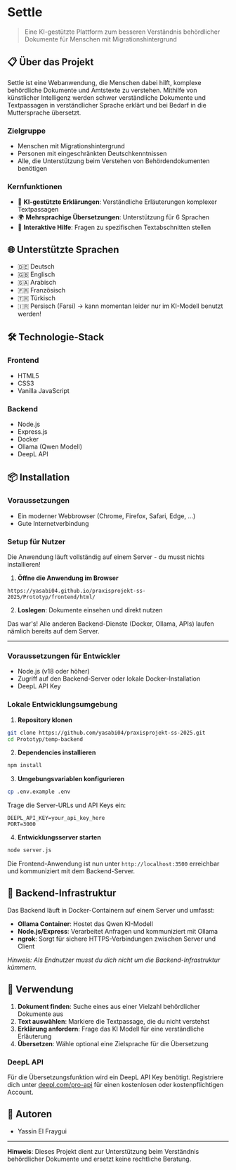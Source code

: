 # Settle

> Eine KI-gestützte Plattform zum besseren Verständnis behördlicher Dokumente für Menschen mit Migrationshintergrund

## 📋 Über das Projekt

Settle ist eine Webanwendung, die Menschen dabei hilft, komplexe behördliche Dokumente und Amtstexte zu verstehen. Mithilfe von künstlicher Intelligenz werden schwer verständliche Dokumente und Textpassagen in verständlicher Sprache erklärt und bei Bedarf in die Muttersprache übersetzt.

### Zielgruppe

- Menschen mit Migrationshintergrund
- Personen mit eingeschränkten Deutschkenntnissen
- Alle, die Unterstützung beim Verstehen von Behördendokumenten benötigen

### Kernfunktionen

- 🤖 **KI-gestützte Erklärungen**: Verständliche Erläuterungen komplexer Textpassagen
- 🌍 **Mehrsprachige Übersetzungen**: Unterstützung für 6 Sprachen
- 💬 **Interaktive Hilfe**: Fragen zu spezifischen Textabschnitten stellen

## 🌐 Unterstützte Sprachen

- 🇩🇪 Deutsch
- 🇬🇧 Englisch
- 🇸🇦 Arabisch
- 🇫🇷 Französisch
- 🇹🇷 Türkisch
- 🇮🇷 Persisch (Farsi) -> kann momentan leider nur im KI-Modell benutzt werden!

## 🛠️ Technologie-Stack

### Frontend
- HTML5
- CSS3
- Vanilla JavaScript

### Backend
- Node.js
- Express.js
- Docker
- Ollama (Qwen Modell)
- DeepL API

## 📦 Installation

### Voraussetzungen

- Ein moderner Webbrowser (Chrome, Firefox, Safari, Edge, ...)
- Gute Internetverbindung

### Setup für Nutzer

Die Anwendung läuft vollständig auf einem Server - du musst nichts installieren!

1. **Öffne die Anwendung im Browser**
```
https://yasabi04.github.io/praxisprojekt-ss-2025/Prototyp/frontend/html/
```

2. **Loslegen**: Dokumente einsehen und direkt nutzen

Das war's! Alle anderen Backend-Dienste (Docker, Ollama, APIs) laufen nämlich bereits auf dem Server.

---


### Voraussetzungen für Entwickler

- Node.js (v18 oder höher)
- Zugriff auf den Backend-Server oder lokale Docker-Installation
- DeepL API Key

### Lokale Entwicklungsumgebung

1. **Repository klonen**
```bash
git clone https://github.com/yasabi04/praxisprojekt-ss-2025.git
cd Prototyp/temp-backend
```

2. **Dependencies installieren**
```bash
npm install
```

3. **Umgebungsvariablen konfigurieren**
```bash
cp .env.example .env
```

Trage die Server-URLs und API Keys ein:
```
DEEPL_API_KEY=your_api_key_here
PORT=3000
```

4. **Entwicklungsserver starten**
```bash
node server.js
```

Die Frontend-Anwendung ist nun unter `http://localhost:3500` erreichbar und kommuniziert mit dem Backend-Server.

## 🐳 Backend-Infrastruktur

Das Backend läuft in Docker-Containern auf einem Server und umfasst:

- **Ollama Container**: Hostet das Qwen KI-Modell
- **Node.js/Express**: Verarbeitet Anfragen und kommuniziert mit Ollama
- **ngrok**: Sorgt für sichere HTTPS-Verbindungen zwischen Server und Client

*Hinweis: Als Endnutzer musst du dich nicht um die Backend-Infrastruktur kümmern.*

## 📖 Verwendung

1. **Dokument finden**: Suche eines aus einer Vielzahl behördlicher Dokumente aus
2. **Text auswählen**: Markiere die Textpassage, die du nicht verstehst
3. **Erklärung anfordern**: Frage das KI Modell für eine verständliche Erläuterung
4. **Übersetzen**: Wähle optional eine Zielsprache für die Übersetzung


### DeepL API

Für die Übersetzungsfunktion wird ein DeepL API Key benötigt. Registriere dich unter [deepl.com/pro-api](https://www.deepl.com/pro-api) für einen kostenlosen oder kostenpflichtigen Account.


## 👥 Autoren

- Yassin El Fraygui

---

**Hinweis**: Dieses Projekt dient zur Unterstützung beim Verständnis behördlicher Dokumente und ersetzt keine rechtliche Beratung.
